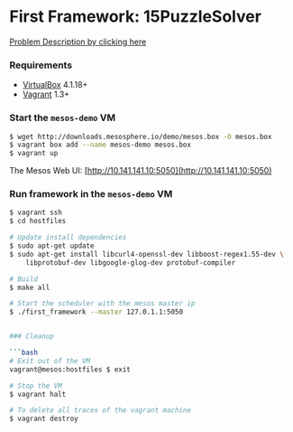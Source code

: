 First Framework: 15PuzzleSolver
====================

[Problem Description by clicking here](https://projecteuler.net/problem=52)

### Requirements

- [VirtualBox](http://www.virtualbox.org/) 4.1.18+
- [Vagrant](http://www.vagrantup.com/) 1.3+

### Start the `mesos-demo` VM

```bash
$ wget http://downloads.mesosphere.io/demo/mesos.box -O mesos.box
$ vagrant box add --name mesos-demo mesos.box
$ vagrant up
```

The Mesos Web UI:
[http://10.141.141.10:5050](http://10.141.141.10:5050)

### Run framework in the `mesos-demo` VM

```bash
$ vagrant ssh
$ cd hostfiles

# Update install dependencies
$ sudo apt-get update
$ sudo apt-get install libcurl4-openssl-dev libboost-regex1.55-dev \
    libprotobuf-dev libgoogle-glog-dev protobuf-compiler

# Build
$ make all

# Start the scheduler with the mesos master ip
$ ./first_framework --master 127.0.1.1:5050


### Cleanup

```bash
# Exit out of the VM
vagrant@mesos:hostfiles $ exit

# Stop the VM
$ vagrant halt

# To delete all traces of the vagrant machine
$ vagrant destroy
```
